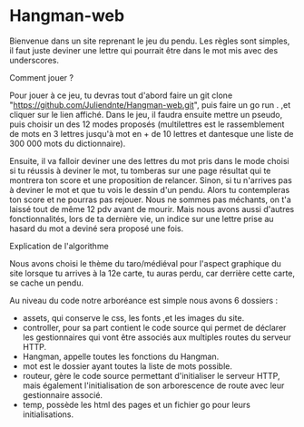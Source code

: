 # Hangman-web


Bienvenue dans un site reprenant le jeu du pendu. Les règles sont simples, il faut juste deviner une lettre qui pourrait être dans le mot mis avec des underscores.


Comment jouer ?


Pour jouer à ce jeu, tu devras tout d'abord faire un git clone "https://github.com/Juliendnte/Hangman-web.git", puis faire un go run . ,et cliquer sur le lien affiché.
Dans le jeu, il faudra ensuite mettre un pseudo, puis choisir un des 12 modes proposés (multilettres est le rassemblement de mots en 3 lettres jusqu'à mot en + de 10 lettres et dantesque une liste de 300 000 mots du dictionnaire).

Ensuite, il va falloir deviner une des lettres du mot pris dans le mode choisi si tu réussis à deviner le mot, tu tomberas sur une page résultat qui te montrera ton score et une proposition de relancer. Sinon, si tu n'arrives pas à deviner le mot et que tu vois le dessin d'un pendu. Alors tu contempleras ton score et ne pourras pas rejouer. Nous ne sommes pas méchants, on t'a laissé tout de même 12 pdv avant de mourir.
Mais nous avons aussi d'autres fonctionnalités, lors de ta dernière vie, un indice sur une lettre prise au hasard du mot a deviné sera proposé une fois.


Explication de l'algorithme


Nous avons choisi le thème du taro/médiéval pour l'aspect graphique du site lorsque tu arrives à la 12e carte, tu auras perdu, car derrière cette carte, se cache un pendu.

Au niveau du code notre arboréance est simple nous avons 6 dossiers :

- assets, qui conserve le css, les fonts ,et les images du site.
- controller, pour sa part contient le code source qui permet de déclarer les gestionnaires qui vont être associés aux multiples routes du serveur HTTP.
- Hangman, appelle toutes les fonctions du Hangman.
- mot est le dossier ayant toutes la liste de mots possible.
- routeur, gère le code source permettant d'initialiser le serveur HTTP, mais également l'initialisation de son arborescence de route avec leur gestionnaire associé.
- temp, possède les html des pages et un fichier go pour leurs initialisations.